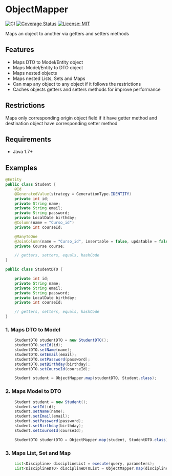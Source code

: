 # ObjectMapper

![CI](https://github.com/lbovolini/object-mapper/workflows/CI/badge.svg)  [![Coverage Status](https://coveralls.io/repos/github/lbovolini/object-mapper/badge.svg?branch=master)](https://coveralls.io/github/lbovolini/object-mapper?branch=master) [![License: MIT](https://img.shields.io/badge/License-MIT-yellow.svg)](https://opensource.org/licenses/MIT)


Maps an object to another via getters and setters methods

## Features

- Maps DTO to Model/Entity object
- Maps Model/Entity to DTO object
- Maps nested objects
- Maps nested Lists, Sets and Maps
- Can map any object to any object if it follows the restrictions
- Caches objects getters and setters methods for improve performance

## Restrictions

Maps only corresponding origin object field if it have getter method and destination object have corresponding setter method

## Requirements

- Java 1.7+

## Examples

```java
@Entity
public class Student {
    @Id
    @GeneratedValue(strategy = GenerationType.IDENTITY)
    private int id;
    private String name;
    private String email;
    private String password;
    private LocalDate birthday;
    @Column(name = "Curso_id")
    private int courseId;

    @ManyToOne
    @JoinColumn(name = "Curso_id", insertable = false, updatable = false)
    private Course course;

    // getters, setters, equals, hashCode
}
```

```java
public class StudentDTO {

    private int id;
    private String name;
    private String email;
    private String password;
    private LocalDate birthday;
    private int courseId;

    // getters, setters, equals, hashCode
}
```

### 1. Maps DTO to Model

```java
    StudentDTO studentDTO = new StudentDTO();
    studentDTO.setId(id);
    studentDTO.setName(name);
    studentDTO.setEmail(email);
    studentDTO.setPassword(password);
    studentDTO.setBirthday(birthday);
    studentDTO.setCourseId(courseId);

    Student student = ObjectMapper.map(studentDTO, Student.class);
```

### 2. Maps Model to DTO

```java
    Student student = new Student();
    student.setId(id);
    student.setName(name);
    student.setEmail(email);
    student.setPassword(password);
    student.setBirthday(birthday);
    student.setCourseId(courseId);

    StudentDTO studentDTO = ObjectMapper.map(student, StudentDTO.class);
```

### 3. Maps List, Set and Map

```java
    List<Discipline> disciplineList = execute(query, parameters);
    List<DisciplineDTO> disciplineDTOList = ObjectMapper.map(disciplineList, DisciplineDTO.class)

```